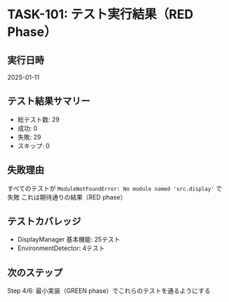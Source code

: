 # TASK-101: テスト実行結果（RED Phase）

## 実行日時
2025-01-11

## テスト結果サマリー
- 総テスト数: 29
- 成功: 0
- 失敗: 29
- スキップ: 0

## 失敗理由
すべてのテストが `ModuleNotFoundError: No module named 'src.display'` で失敗
これは期待通りの結果（RED phase）

## テストカバレッジ
- DisplayManager 基本機能: 25テスト
- EnvironmentDetector: 4テスト

## 次のステップ
Step 4/6: 最小実装（GREEN phase）でこれらのテストを通るようにする
